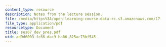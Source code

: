 ```yaml
---
content_type: resource
description: Notes from the lecture session.
file: /media/https%3A/open-learning-course-data-rc.s3.amazonaws.com/17-55j-introduction-to-latin-american-studies-fall-2006/ad9d6003fc66dac9ba06825ac73bf545_ses07_dev_pres.pdf
file_type: application/pdf
resourcetype: Document
title: ses07_dev_pres.pdf
uid: ad9d6003-fc66-dac9-ba06-825ac73bf545
---
```


